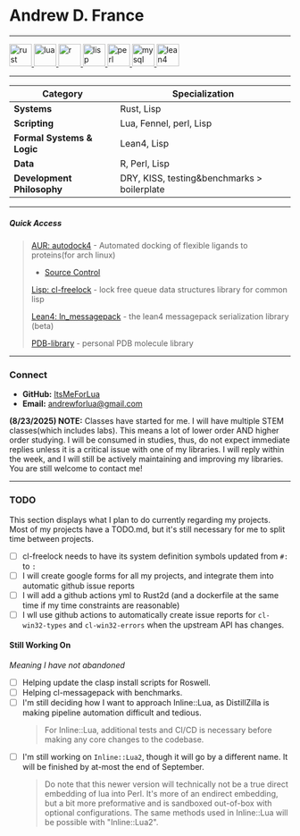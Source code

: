 # **Andrew D. France**
---

<p align="left">
  <!-- Rust -->
  <a href="https://www.rust-lang.org" target="_blank">
    <img src="https://cdn.jsdelivr.net/gh/devicons/devicon@latest/icons/rust/rust-original.svg" alt="rust" width="40" height="40"/>
  </a>
  <!-- Lua -->
  <a href="https://www.lua.org" target="_blank">
    <img src="https://cdn.jsdelivr.net/gh/devicons/devicon@latest/icons/lua/lua-original.svg" alt="lua" width="40" height="40"/>
  </a>
  <!-- R -->
  <a href="https://www.r-project.org" target="_blank">
    <img src="https://cdn.jsdelivr.net/gh/devicons/devicon@latest/icons/r/r-original.svg" alt="r" width="40" height="40"/>
  </a>
  <!-- Lisp -->
  <a href="https://www.lisp-lang.org/" target="_blank">
    <img src="https://upload.wikimedia.org/wikipedia/commons/4/48/Lisp_logo.svg" alt="lisp" width="40" height="40"/>
  </a>
  <!-- Perl -->
  <a href="https://www.perl.org" target="_blank">
    <img src="https://cdn.jsdelivr.net/gh/devicons/devicon@latest/icons/perl/perl-original.svg" alt="perl" width="40" height="40"/>
  </a>
  <!-- MySQL -->
  <a href="https://www.mysql.com/" target="_blank">
    <img src="https://cdn.jsdelivr.net/gh/devicons/devicon@latest/icons/mysql/mysql-original-wordmark.svg" alt="mysql" width="40" height="40"/>
  </a>
  <!-- Lean4 -->
  <a href="https://leanprover.github.io/" target="_blank">
    <img src="https://upload.wikimedia.org/wikipedia/commons/d/dc/Lean_logo2.svg" alt="lean4" width="40" height="40"/>
  </a>
</p>

---


| Category                   | Specialization                                     |
|----------------------------|---------------------------------------------------|
| **Systems**  | Rust, Lisp                                               |
| **Scripting** | Lua, Fennel, perl, Lisp                                   |
| **Formal Systems & Logic** | Lean4, Lisp                        |
| **Data**  | R, Perl, Lisp                                      |
| **Development Philosophy** | DRY, KISS, testing&benchmarks > boilerplate |

---
##### Quick Access
> [AUR: autodock4](https://aur.archlinux.org/packages/autodock4) - Automated docking of flexible ligands to proteins(for arch linux)
  > - [Source Control](https://github.com/ItsMeForLua/aur-autodock4.git)
> 
> [Lisp: cl-freelock](https://github.com/ItsMeForLua/cl-freelock) - lock free queue data structures library for common lisp
> 
> [Lean4: ln_messagepack](https://github.com/ItsMeForLua/ln_messagepack) - the lean4 messagepack serialization library (beta)
> 
> [PDB-library](https://github.com/ItsMeForLua/pdb-library) - personal PDB molecule library
---

### **Connect**

- **GitHub:** [ItsMeForLua](https://github.com/itsmeforlua)
- **Email:** andrewforlua@gmail.com

**(8/23/2025) NOTE:** Classes have started for me. I will have multiple STEM classes(which includes labs). This means a lot of lower order AND higher order studying.  I will be consumed in studies, thus, do not expect immediate replies unless it is a critical issue with one of my libraries. I will reply within the week, and I will still be actively maintaining and improving my libraries. You are still welcome to contact me!

---

### TODO
This section displays what I plan to do currently regarding my projects. Most of my projects have a TODO.md, but it's still necessary for me to split time between projects.
- [ ] cl-freelock needs to have its system definition symbols updated from `#:` to `:`
- [ ] I will  create google forms for all my projects, and integrate them into automatic github issue reports
- [ ] I will add a github actions yml to Rust2d (and a dockerfile at the same time if my time constraints are reasonable)
- [ ] I wll use github actions to automatically create issue reports for `cl-win32-types` and `cl-win32-errors` when the upstream API has changes.

#### Still Working On
_Meaning I have not abandoned_
- [ ] Helping update the clasp install scripts for Roswell.
- [ ] Helping cl-messagepack with benchmarks.
- [ ] I'm still deciding how I want to approach Inline::Lua, as DistillZilla is making pipeline automation difficult and tedious.
  > For Inline::Lua, additional tests and CI/CD is necessary before making any core changes to the codebase.
- [ ] I'm still working on `Inline::Lua2`, though it will go by a different name. It will be finished by at-most the end of September.
  > Do note that this newer version will technically not be a true direct embedding of lua into Perl. It's more of an endirect embedding, but a bit more preformative and is sandboxed out-of-box with optional configurations. The same methods used in Inline::Lua will be possible with "Inline::Lua2".
